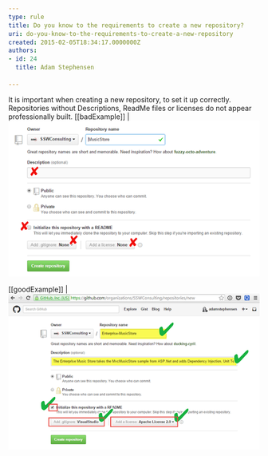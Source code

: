 ```yaml
---
type: rule
title: Do you know to the requirements to create a new repository?
uri: do-you-know-to-the-requirements-to-create-a-new-repository
created: 2015-02-05T18:34:17.0000000Z
authors:
- id: 24
  title: Adam Stephensen

---
```


It is important when creating a new repository, to set it up correctly. Repositories without Descriptions, ReadMe files or licenses do not appear professionally built. 
[[badExample]]
| ![ Bad Example – Without the correct .gitIgnore, files that should not be included in the repository will be added. ​Without the correct license, your project will either be under-protected or over-protected](create-repository-bad.png)

[[goodExample]]
| ![ Good Example – As well as a good repository name and description, a ReadMe, .gitignore and license will be included in the repository.​](create-repository-good.png)

